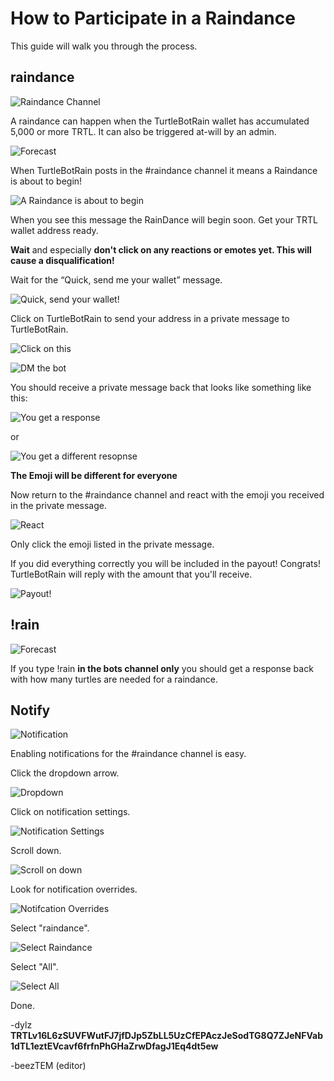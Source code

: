 # How to Participate in a Raindance

This guide will walk you through the process.

## raindance

![Raindance Channel](guides/images/raindance/rain1.jpg)

A raindance can happen when the TurtleBotRain wallet has accumulated 5,000 or more TRTL. It can also be triggered at-will by an admin.

![Forecast](guides/images/raindance/forecast.jpg)

When TurtleBotRain posts in the #raindance channel it means a Raindance is about to begin!

![A Raindance is about to begin](guides/images/raindance/tuttut.jpg)

When you see this message the RainDance will begin soon.
Get your TRTL wallet address ready.

**Wait** and especially **don't click on any reactions or emotes yet. This will cause a disqualification!**

Wait for the “Quick, send me your wallet” message.

![Quick, send your wallet!](guides/images/raindance/quick_rain.jpg)

Click on TurtleBotRain to send your address in a private message to TurtleBotRain.

![Click on this](guides/images/raindance/turtlebotrain.jpg)

![DM the bot](guides/images/raindance/pm_bot.jpg)

You should receive a private message back that looks like something like this:

![You get a response](guides/images/raindance/respo1.jpg)

or

![You get a different resopnse](guides/images/raindance/respo2.jpg)

**The Emoji will be different for everyone**

Now return to the #raindance channel and react with the emoji you received in the private message.

![React](guides/images/raindance/react.jpg)

Only click the emoji listed in the private message.

If you did everything correctly you will be included in the payout! Congrats!
TurtleBotRain will reply with the amount that you'll receive.

![Payout!](guides/images/raindance/payout.jpg)






## !rain

![Forecast](guides/images/raindance/forecast.jpg)

If you type !rain **in the bots channel only** you should get a response back with how many turtles are needed for a raindance.


## Notify


![Notification](guides/images/raindance/notify.jpg)


Enabling notifications for the #raindance channel is easy.

Click the dropdown arrow.

![Dropdown](guides/images/raindance/notify1.jpg)

Click on notification settings.

![Notification Settings](guides/images/raindance/notify2.jpg)

Scroll down.

![Scroll on down](guides/images/raindance/notify3.jpg)

Look for notification overrides.

![Notifcation Overrides](guides/images/raindance/notify4.jpg)

Select "raindance".

![Select Raindance](guides/images/raindance/notify5.jpg)

Select "All".

![Select All](guides/images/raindance/notify6.jpg)

Done.



-dylz
**TRTLv16L6zSUVFWutFJ7jfDJp5ZbLL5UzCfEPAczJeSodTG8Q7ZJeNFVab1dTL1eztEVcavf6frfnPhGHaZrwDfagJ1Eq4dt5ew**

-beezTEM (editor)
